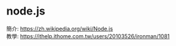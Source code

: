 # node.js
簡介: https://zh.wikipedia.org/wiki/Node.js </br>
教學: https://ithelp.ithome.com.tw/users/20103526/ironman/1081 </br>

